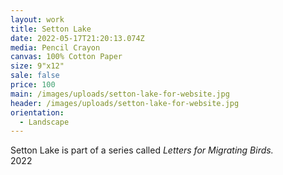 ```yaml
---
layout: work
title: Setton Lake
date: 2022-05-17T21:20:13.074Z
media: Pencil Crayon
canvas: 100% Cotton Paper
size: 9"x12"
sale: false
price: 100
main: /images/uploads/setton-lake-for-website.jpg
header: /images/uploads/setton-lake-for-website.jpg
orientation:
  - Landscape
---
```

Setton Lake is part of a series called *Letters for Migrating Birds.*\
2022